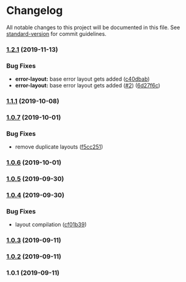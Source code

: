 # Changelog

All notable changes to this project will be documented in this file. See [standard-version](https://github.com/conventional-changelog/standard-version) for commit guidelines.

### [1.2.1](https://github.com/russmediadigital/nuxt-theme-builder/compare/v1.1.1...v1.2.1) (2019-11-13)


### Bug Fixes

* **error-layout:** base error layout gets added ([c40dbab](https://github.com/russmediadigital/nuxt-theme-builder/commit/c40dbab))
* **error-layout:** base error layout gets added ([#2](https://github.com/russmediadigital/nuxt-theme-builder/issues/2)) ([6d27f6c](https://github.com/russmediadigital/nuxt-theme-builder/commit/6d27f6c))

### [1.1.1](https://github.com/russmediadigital/nuxt-theme-builder/compare/v1.0.7...v1.1.1) (2019-10-08)

### [1.0.7](https://github.com/russmediadigital/nuxt-theme-builder/compare/v1.0.6...v1.0.7) (2019-10-01)


### Bug Fixes

* remove duplicate layouts ([f5cc251](https://github.com/russmediadigital/nuxt-theme-builder/commit/f5cc251))

### [1.0.6](https://github.com/russmediadigital/nuxt-theme-builder/compare/v1.0.5...v1.0.6) (2019-10-01)

### [1.0.5](https://github.com/russmediadigital/nuxt-theme-builder/compare/v1.0.4...v1.0.5) (2019-09-30)

### [1.0.4](https://github.com/russmediadigital/nuxt-theme-builder/compare/v1.0.3...v1.0.4) (2019-09-30)


### Bug Fixes

* layout compilation ([cf01b39](https://github.com/russmediadigital/nuxt-theme-builder/commit/cf01b39))

### [1.0.3](https://github.com/russmediadigital/nuxt-theme-builder/compare/v1.0.2...v1.0.3) (2019-09-11)

### [1.0.2](https://github.com/russmediadigital/nuxt-theme-builder/compare/v1.0.1...v1.0.2) (2019-09-11)

### 1.0.1 (2019-09-11)
